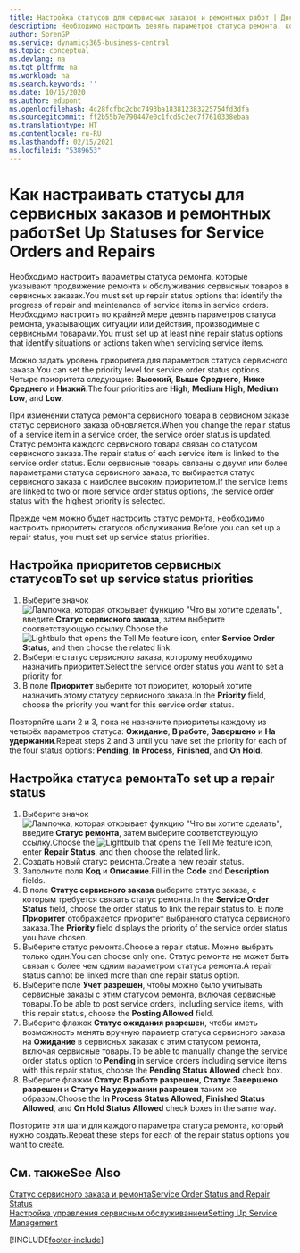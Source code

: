 ```yaml
---
title: Настройка статусов для сервисных заказов и ремонтных работ | Документация Майкрософт
description: Необходимо настроить девять параметров статуса ремонта, которые указывают продвижение ремонта и обслуживания сервисных товаров в сервисных заказах.
author: SorenGP
ms.service: dynamics365-business-central
ms.topic: conceptual
ms.devlang: na
ms.tgt_pltfrm: na
ms.workload: na
ms.search.keywords: ''
ms.date: 10/15/2020
ms.author: edupont
ms.openlocfilehash: 4c28fcfbc2cbc7493ba183812383225754fd3dfa
ms.sourcegitcommit: ff2b55b7e790447e0c1fcd5c2ec7f7610338ebaa
ms.translationtype: HT
ms.contentlocale: ru-RU
ms.lasthandoff: 02/15/2021
ms.locfileid: "5389653"
---
```

# <a name="set-up-statuses-for-service-orders-and-repairs"></a><span data-ttu-id="d10e2-103">Как настраивать статусы для сервисных заказов и ремонтных работ</span><span class="sxs-lookup"><span data-stu-id="d10e2-103">Set Up Statuses for Service Orders and Repairs</span></span>

<span data-ttu-id="d10e2-104">Необходимо настроить параметры статуса ремонта, которые указывают продвижение ремонта и обслуживания сервисных товаров в сервисных заказах.</span><span class="sxs-lookup"><span data-stu-id="d10e2-104">You must set up repair status options that identify the progress of repair and maintenance of service items in service orders.</span></span> <span data-ttu-id="d10e2-105">Необходимо настроить по крайней мере девять параметров статуса ремонта, указывающих ситуации или действия, производимые с сервисными товарами.</span><span class="sxs-lookup"><span data-stu-id="d10e2-105">You must set up at least nine repair status options that identify situations or actions taken when servicing service items.</span></span>  

<span data-ttu-id="d10e2-106">Можно задать уровень приоритета для параметров статуса сервисного заказа.</span><span class="sxs-lookup"><span data-stu-id="d10e2-106">You can set the priority level for service order status options.</span></span> <span data-ttu-id="d10e2-107">Четыре приоритета следующие: **Высокий**, **Выше Среднего**, **Ниже Среднего** и **Низкий**.</span><span class="sxs-lookup"><span data-stu-id="d10e2-107">The four priorities are **High**, **Medium High**, **Medium Low**, and **Low**.</span></span>  

<span data-ttu-id="d10e2-108">При изменении статуса ремонта сервисного товара в сервисном заказе статус сервисного заказа обновляется.</span><span class="sxs-lookup"><span data-stu-id="d10e2-108">When you change the repair status of a service item in a service order, the service order status is updated.</span></span> <span data-ttu-id="d10e2-109">Статус ремонта каждого сервисного товара связан со статусом сервисного заказа.</span><span class="sxs-lookup"><span data-stu-id="d10e2-109">The repair status of each service item is linked to the service order status.</span></span> <span data-ttu-id="d10e2-110">Если сервисные товары связаны с двумя или более параметрами статуса сервисного заказа, то выбирается статус сервисного заказа с наиболее высоким приоритетом.</span><span class="sxs-lookup"><span data-stu-id="d10e2-110">If the service items are linked to two or more service order status options, the service order status with the highest priority is selected.</span></span>  

<span data-ttu-id="d10e2-111">Прежде чем можно будет настроить статус ремонта, необходимо настроить приоритеты статусов обслуживания.</span><span class="sxs-lookup"><span data-stu-id="d10e2-111">Before you can set up a repair status, you must set up service status priorities.</span></span>

## <a name="to-set-up-service-status-priorities"></a><span data-ttu-id="d10e2-112">Настройка приоритетов сервисных статусов</span><span class="sxs-lookup"><span data-stu-id="d10e2-112">To set up service status priorities</span></span>

1. <span data-ttu-id="d10e2-113">Выберите значок ![Лампочка, которая открывает функцию "Что вы хотите сделать"](media/ui-search/search_small.png "Что вы хотите сделать"), введите **Статус сервисного заказа**, затем выберите соответствующую ссылку.</span><span class="sxs-lookup"><span data-stu-id="d10e2-113">Choose the ![Lightbulb that opens the Tell Me feature](media/ui-search/search_small.png "Tell me what you want to do") icon, enter **Service Order Status**, and then choose the related link.</span></span>  
2. <span data-ttu-id="d10e2-114">Выберите статус сервисного заказа, которому необходимо назначить приоритет.</span><span class="sxs-lookup"><span data-stu-id="d10e2-114">Select the service order status you want to set a priority for.</span></span>  
3. <span data-ttu-id="d10e2-115">В поле **Приоритет** выберите тот приоритет, который хотите назначить этому статусу сервисного заказа.</span><span class="sxs-lookup"><span data-stu-id="d10e2-115">In the **Priority** field, choose the priority you want for this service order status.</span></span>  

<span data-ttu-id="d10e2-116">Повторяйте шаги 2 и 3, пока не назначите приоритеты каждому из четырёх параметров статуса: **Ожидание**, **В работе**, **Завершено** и **На удержании**.</span><span class="sxs-lookup"><span data-stu-id="d10e2-116">Repeat steps 2 and 3 until you have set the priority for each of the four status options: **Pending**, **In Process**, **Finished**, and **On Hold**.</span></span>  

## <a name="to-set-up-a-repair-status"></a><span data-ttu-id="d10e2-117">Настройка статуса ремонта</span><span class="sxs-lookup"><span data-stu-id="d10e2-117">To set up a repair status</span></span>

1. <span data-ttu-id="d10e2-118">Выберите значок ![Лампочка, которая открывает функцию "Что вы хотите сделать"](media/ui-search/search_small.png "Что вы хотите сделать"), введите **Статус ремонта**, затем выберите соответствующую ссылку.</span><span class="sxs-lookup"><span data-stu-id="d10e2-118">Choose the ![Lightbulb that opens the Tell Me feature](media/ui-search/search_small.png "Tell me what you want to do") icon, enter **Repair Status**, and then choose the related link.</span></span>
2. <span data-ttu-id="d10e2-119">Создать новый статус ремонта.</span><span class="sxs-lookup"><span data-stu-id="d10e2-119">Create a new repair status.</span></span>  
3. <span data-ttu-id="d10e2-120">Заполните поля **Код** и **Описание**.</span><span class="sxs-lookup"><span data-stu-id="d10e2-120">Fill in the **Code** and **Description** fields.</span></span>  
4. <span data-ttu-id="d10e2-121">В поле **Статус сервисного заказа** выберите статус заказа, с которым требуется связать статус ремонта.</span><span class="sxs-lookup"><span data-stu-id="d10e2-121">In the **Service Order Status** field, choose the order status to link the repair status to.</span></span> <span data-ttu-id="d10e2-122">В поле **Приоритет** отображается приоритет выбранного статуса сервисного заказа.</span><span class="sxs-lookup"><span data-stu-id="d10e2-122">The **Priority** field displays the priority of the service order status you have chosen.</span></span>  
5. <span data-ttu-id="d10e2-123">Выберите статус ремонта.</span><span class="sxs-lookup"><span data-stu-id="d10e2-123">Choose a repair status.</span></span> <span data-ttu-id="d10e2-124">Можно выбрать только один.</span><span class="sxs-lookup"><span data-stu-id="d10e2-124">You can choose only one.</span></span> <span data-ttu-id="d10e2-125">Статус ремонта не может быть связан с более чем одним параметром статуса ремонта.</span><span class="sxs-lookup"><span data-stu-id="d10e2-125">A repair status cannot be linked more than one repair status option.</span></span>  
6. <span data-ttu-id="d10e2-126">Выберите поле **Учет разрешен**, чтобы можно было учитывать сервисные заказы с этим статусом ремонта, включая сервисные товары.</span><span class="sxs-lookup"><span data-stu-id="d10e2-126">To be able to post service orders, including service items, with this repair status, choose the **Posting Allowed** field.</span></span>  
7. <span data-ttu-id="d10e2-127">Выберите флажок **Статус ожидания разрешен**, чтобы иметь возможность менять вручную параметр статуса сервисного заказа на **Ожидание** в сервисных заказах с этим статусом ремонта, включая сервисные товары.</span><span class="sxs-lookup"><span data-stu-id="d10e2-127">To be able to manually change the service order status option to **Pending** in service orders including service items with this repair status, choose the **Pending Status Allowed** check box.</span></span>  
8. <span data-ttu-id="d10e2-128">Выберите флажки **Статус В работе разрешен**, **Статус Завершено разрешен** и **Статус На удержании разрешен** таким же образом.</span><span class="sxs-lookup"><span data-stu-id="d10e2-128">Choose the **In Process Status Allowed**, **Finished Status Allowed**, and **On Hold Status Allowed** check boxes in the same way.</span></span>

<span data-ttu-id="d10e2-129">Повторите эти шаги для каждого параметра статуса ремонта, который нужно создать.</span><span class="sxs-lookup"><span data-stu-id="d10e2-129">Repeat these steps for each of the repair status options you want to create.</span></span>

## <a name="see-also"></a><span data-ttu-id="d10e2-130">См. также</span><span class="sxs-lookup"><span data-stu-id="d10e2-130">See Also</span></span>

[<span data-ttu-id="d10e2-131">Статус сервисного заказа и ремонта</span><span class="sxs-lookup"><span data-stu-id="d10e2-131">Service Order Status and Repair Status</span></span>](service-service-order-status-and-repair-status.md)  
[<span data-ttu-id="d10e2-132">Настройка управления сервисным обслуживанием</span><span class="sxs-lookup"><span data-stu-id="d10e2-132">Setting Up Service Management</span></span>](service-setup-service.md)  


[!INCLUDE[footer-include](includes/footer-banner.md)]